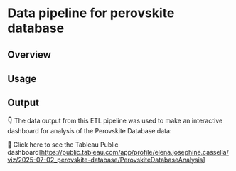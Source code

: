# Data pipeline for perovskite database

## Overview

## Usage

## Output

👇 The data output from this ETL pipeline was used to make an interactive dashboard for analysis of the Perovskite Database data:

🔗 Click here to see the Tableau Public dashboard[https://public.tableau.com/app/profile/elena.josephine.cassella/viz/2025-07-02_perovskite-database/PerovskiteDatabaseAnalysis] 
